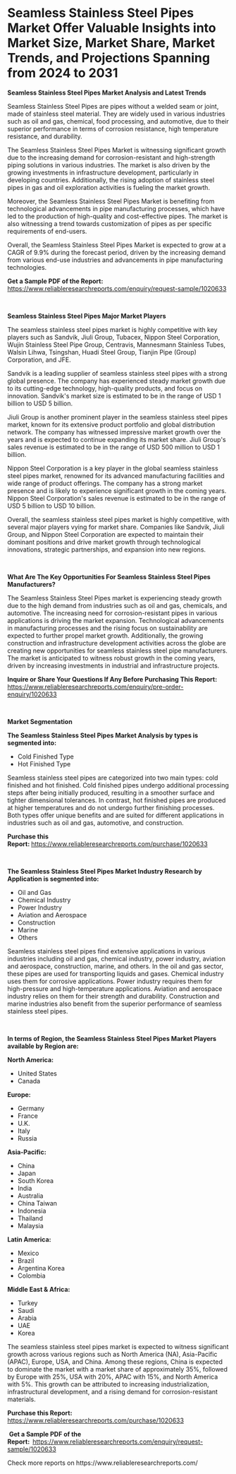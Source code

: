 <p><h1>Seamless Stainless Steel Pipes Market Offer Valuable Insights into Market Size, Market Share, Market Trends, and Projections Spanning from 2024 to 2031</h1></p><p><strong>Seamless Stainless Steel Pipes Market Analysis and Latest Trends</strong></p>
<p><p>Seamless Stainless Steel Pipes are pipes without a welded seam or joint, made of stainless steel material. They are widely used in various industries such as oil and gas, chemical, food processing, and automotive, due to their superior performance in terms of corrosion resistance, high temperature resistance, and durability.</p><p>The Seamless Stainless Steel Pipes Market is witnessing significant growth due to the increasing demand for corrosion-resistant and high-strength piping solutions in various industries. The market is also driven by the growing investments in infrastructure development, particularly in developing countries. Additionally, the rising adoption of stainless steel pipes in gas and oil exploration activities is fueling the market growth.</p><p>Moreover, the Seamless Stainless Steel Pipes Market is benefiting from technological advancements in pipe manufacturing processes, which have led to the production of high-quality and cost-effective pipes. The market is also witnessing a trend towards customization of pipes as per specific requirements of end-users.</p><p>Overall, the Seamless Stainless Steel Pipes Market is expected to grow at a CAGR of 9.9% during the forecast period, driven by the increasing demand from various end-use industries and advancements in pipe manufacturing technologies.</p></p>
<p><strong>Get a Sample PDF of the Report:&nbsp;</strong> <a href="https://www.reliableresearchreports.com/enquiry/request-sample/1020633">https://www.reliableresearchreports.com/enquiry/request-sample/1020633</a></p>
<p>&nbsp;</p>
<p><strong>Seamless Stainless Steel Pipes Major Market Players</strong></p>
<p><p>The seamless stainless steel pipes market is highly competitive with key players such as Sandvik, Jiuli Group, Tubacex, Nippon Steel Corporation, Wujin Stainless Steel Pipe Group, Centravis, Mannesmann Stainless Tubes, Walsin Lihwa, Tsingshan, Huadi Steel Group, Tianjin Pipe (Group) Corporation, and JFE.</p><p>Sandvik is a leading supplier of seamless stainless steel pipes with a strong global presence. The company has experienced steady market growth due to its cutting-edge technology, high-quality products, and focus on innovation. Sandvik's market size is estimated to be in the range of USD 1 billion to USD 5 billion.</p><p>Jiuli Group is another prominent player in the seamless stainless steel pipes market, known for its extensive product portfolio and global distribution network. The company has witnessed impressive market growth over the years and is expected to continue expanding its market share. Jiuli Group's sales revenue is estimated to be in the range of USD 500 million to USD 1 billion.</p><p>Nippon Steel Corporation is a key player in the global seamless stainless steel pipes market, renowned for its advanced manufacturing facilities and wide range of product offerings. The company has a strong market presence and is likely to experience significant growth in the coming years. Nippon Steel Corporation's sales revenue is estimated to be in the range of USD 5 billion to USD 10 billion.</p><p>Overall, the seamless stainless steel pipes market is highly competitive, with several major players vying for market share. Companies like Sandvik, Jiuli Group, and Nippon Steel Corporation are expected to maintain their dominant positions and drive market growth through technological innovations, strategic partnerships, and expansion into new regions.</p></p>
<p>&nbsp;</p>
<p><strong>What Are The Key Opportunities For Seamless Stainless Steel Pipes Manufacturers?</strong></p>
<p><p>The Seamless Stainless Steel Pipes market is experiencing steady growth due to the high demand from industries such as oil and gas, chemicals, and automotive. The increasing need for corrosion-resistant pipes in various applications is driving the market expansion. Technological advancements in manufacturing processes and the rising focus on sustainability are expected to further propel market growth. Additionally, the growing construction and infrastructure development activities across the globe are creating new opportunities for seamless stainless steel pipe manufacturers. The market is anticipated to witness robust growth in the coming years, driven by increasing investments in industrial and infrastructure projects.</p></p>
<p><strong>Inquire or Share Your Questions If Any Before Purchasing This Report:</strong> <a href="https://www.reliableresearchreports.com/enquiry/pre-order-enquiry/1020633">https://www.reliableresearchreports.com/enquiry/pre-order-enquiry/1020633</a></p>
<p>&nbsp;</p>
<p><strong>Market Segmentation</strong></p>
<p><strong>The Seamless Stainless Steel Pipes Market Analysis by types is segmented into:</strong></p>
<p><ul><li>Cold Finished Type</li><li>Hot Finished Type</li></ul></p>
<p><p>Seamless stainless steel pipes are categorized into two main types: cold finished and hot finished. Cold finished pipes undergo additional processing steps after being initially produced, resulting in a smoother surface and tighter dimensional tolerances. In contrast, hot finished pipes are produced at higher temperatures and do not undergo further finishing processes. Both types offer unique benefits and are suited for different applications in industries such as oil and gas, automotive, and construction.</p></p>
<p><strong>Purchase this Report:&nbsp;</strong><a href="https://www.reliableresearchreports.com/purchase/1020633">https://www.reliableresearchreports.com/purchase/1020633</a></p>
<p>&nbsp;</p>
<p><strong>The Seamless Stainless Steel Pipes Market Industry Research by Application is segmented into:</strong></p>
<p><ul><li>Oil and Gas</li><li>Chemical Industry</li><li>Power Industry</li><li>Aviation and Aerospace</li><li>Construction</li><li>Marine</li><li>Others</li></ul></p>
<p><p>Seamless stainless steel pipes find extensive applications in various industries including oil and gas, chemical industry, power industry, aviation and aerospace, construction, marine, and others. In the oil and gas sector, these pipes are used for transporting liquids and gases. Chemical industry uses them for corrosive applications. Power industry requires them for high-pressure and high-temperature applications. Aviation and aerospace industry relies on them for their strength and durability. Construction and marine industries also benefit from the superior performance of seamless stainless steel pipes.</p></p>
<p>&nbsp;</p>
<p><strong>In terms of Region, the Seamless Stainless Steel Pipes Market Players available by Region are:</strong></p>
<p>
    <p> <strong> North America: </strong>
        <ul>
            <li>United States</li>
            <li>Canada</li>
        </ul>
        </p> 
    <p> <strong> Europe: </strong>
        <ul>
            <li>Germany</li>
            <li>France</li>
            <li>U.K.</li>
            <li>Italy</li>
            <li>Russia</li>
        </ul>
        </p> 
    <p> <strong> Asia-Pacific: </strong>
        <ul>
            <li>China</li>
            <li>Japan</li>
            <li>South Korea</li>
            <li>India</li>
            <li>Australia</li>
            <li>China Taiwan</li>
            <li>Indonesia</li>
            <li>Thailand</li>
            <li>Malaysia</li>
        </ul>
        </p> 
    <p> <strong> Latin America: </strong>
        <ul>
            <li>Mexico</li>
            <li>Brazil</li>
            <li>Argentina Korea</li>
            <li>Colombia</li>
        </ul>
        </p> 
    <p> <strong> Middle East & Africa: </strong>
        <ul>
            <li>Turkey</li>
            <li>Saudi</li>
            <li>Arabia</li>
            <li>UAE</li>
            <li>Korea</li>
        </ul>
    </p>
    </p>
<p><p>The seamless stainless steel pipes market is expected to witness significant growth across various regions such as North America (NA), Asia-Pacific (APAC), Europe, USA, and China. Among these regions, China is expected to dominate the market with a market share of approximately 35%, followed by Europe with 25%, USA with 20%, APAC with 15%, and North America with 5%. This growth can be attributed to increasing industrialization, infrastructural development, and a rising demand for corrosion-resistant materials.</p></p>
<p><strong>Purchase this Report: </strong><a href="https://www.reliableresearchreports.com/purchase/1020633">https://www.reliableresearchreports.com/purchase/1020633</a></p>
<p>&nbsp;<strong>Get a Sample PDF of the Report:&nbsp;&nbsp;</strong><a href="https://www.reliableresearchreports.com/enquiry/request-sample/1020633">https://www.reliableresearchreports.com/enquiry/request-sample/1020633</a></p>
<p><strong></strong></p>
<p>Check more reports on https://www.reliableresearchreports.com/</p>